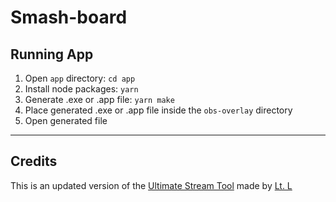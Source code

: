 # Smash-board

## Running App

1. Open `app` directory: `cd app`
2. Install node packages: `yarn`
3. Generate .exe or .app file: `yarn make`
4. Place generated .exe or .app file inside the `obs-overlay` directory
5. Open generated file

---

## Credits

This is an updated version of the [Ultimate Stream Tool](https://github.com/LieutenantL/Ultimate-Stream-Tool) made by [Lt. L](https://twitter.com/lieutenant_l5)
